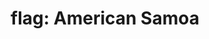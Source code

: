 ---
layout: flags
title: "flag: American Samoa"
emoji: flag_american_samoa
permalink: 🇦🇸.html
image: assets/img/3moji/flag_american_samoa.png
---